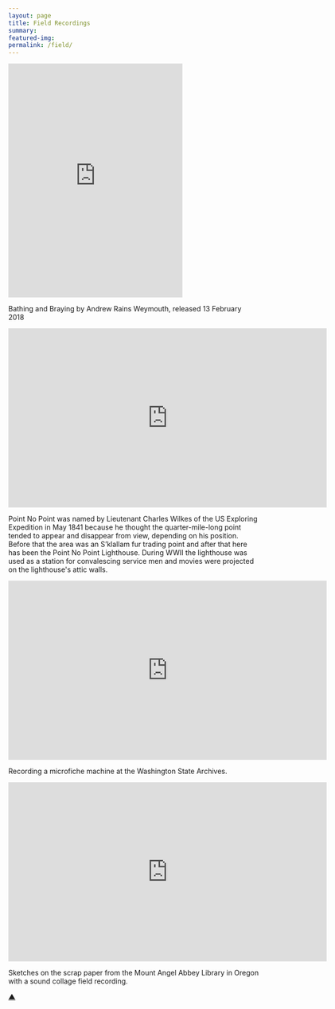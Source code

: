 ```yaml
---
layout: page
title: Field Recordings
summary: 
featured-img:
permalink: /field/
---
```


<div class="iframe-container">
  <iframe style="border: 0; width: 350px; height: 470px;" src="https://bandcamp.com/EmbeddedPlayer/album=1625333114/size=large/bgcol=ffffff/linkcol=0687f5/tracklist=false/transparent=true/" seamless><a href="https://andrewweymouth.bandcamp.com/album/bathing-and-braying">Bathing and Braying by Andrew Weymouth</a></iframe>
</div>
<p class="caption">Bathing and Braying by Andrew Rains Weymouth, released 13 February 2018</p>

<div class="iframe-container"><iframe title="vimeo-player" src="https://player.vimeo.com/video/299139853?h=a714256fdf" width="640" height="360" frameborder="0"    allowfullscreen></iframe>
</div>
<p class="caption">Point No Point was named by Lieutenant Charles Wilkes of the US Exploring Expedition in May 1841 because he thought the quarter-mile-long point tended to appear and disappear from view, depending on his position. Before that the area was an S’klallam fur trading point and after that here has been the Point No Point Lighthouse. During WWII the lighthouse was used as a station for convalescing service men and movies were projected on the lighthouse's attic walls.</p>


<div class="iframe-container"><iframe title="vimeo-player" src="https://player.vimeo.com/video/297840182?h=ede765ce8a" width="640" height="360" frameborder="0"    allowfullscreen></iframe>
</div>
<p class="caption">Recording a microfiche machine at the Washington State Archives.</p>

<div class="iframe-container"><iframe title="vimeo-player" src="https://player.vimeo.com/video/281366914?h=e32281c648" width="640" height="360" frameborder="0"    allowfullscreen></iframe>
</div>
<p class="caption">Sketches on the scrap paper from the Mount Angel Abbey Library in Oregon with a sound collage field recording.</p>

<div class="page-up-arrow">
  <a href="#top">&#9650;</a>
</div>
